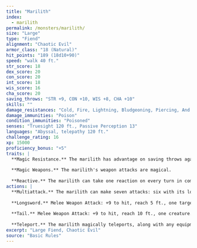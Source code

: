 ```yaml
---
title: "Marilith"
index:
  - marilith
permalink: /monsters/marilith/
size: "Large"
type: "Fiend"
alignment: "Chaotic Evil"
armor_class: "18 (Natural)"
hit_points: "189 (18d10+90)"
speed: "walk 40 ft."
str_score: 18
dex_score: 20
con_score: 20
int_score: 18
wis_score: 16
cha_score: 20
saving_throws: "STR +9, CON +10, WIS +8, CHA +10"
skills: ""
damage_resistances: "Cold, Fire, Lightning, Bludgeoning, Piercing, And Slashing From Nonmagical Weapons"
damage_immunities: "Poison"
condition_immunities: "Poisoned"
senses: "Truesight 120 ft., Passive Perception 13"
languages: "Abyssal, telepathy 120 ft."
challenge_rating: 16
xp: 15000
proficiency_bonus: "+5"
traits: |
  **Magic Resistance.** The marilith has advantage on saving throws against spells and other magical effects.
  
  **Magic Weapons.** The marilith's weapon attacks are magical.
  
  **Reactive.** The marilith can take one reaction on every turn in combat.
actions: |
  **Multiattack.** The marilith can make seven attacks: six with its longswords and one with its tail.
  
  **Longsword.** Melee Weapon Attack: +9 to hit, reach 5 ft., one target. Hit: 13 (2d8 + 4) slashing damage.
  
  **Tail.** Melee Weapon Attack: +9 to hit, reach 10 ft., one creature. Hit: 15 (2d10 + 4) bludgeoning damage. If the target is Medium or smaller, it is grappled (escape DC 19). Until this grapple ends, the target is restrained, the marilith can automatically hit the target with its tail, and the marilith can't make tail attacks against other targets.
  
  **Teleport.** The marilith magically teleports, along with any equipment it is wearing or carrying, up to 120 feet to an unoccupied space it can see.  
excerpt: "Large Fiend, Chaotic Evil"
source: "Basic Rules"
---
```

